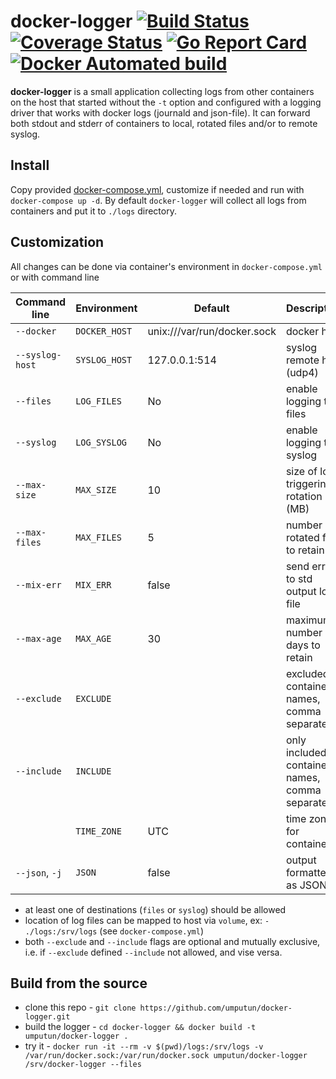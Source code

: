 # docker-logger [![Build Status](https://travis-ci.org/umputun/docker-logger.svg?branch=master)](https://travis-ci.org/umputun/docker-logger) [![Coverage Status](https://coveralls.io/repos/github/umputun/docker-logger/badge.svg?branch=master)](https://coveralls.io/github/umputun/docker-logger?branch=master) [![Go Report Card](https://goreportcard.com/badge/github.com/umputun/docker-logger)](https://goreportcard.com/report/github.com/umputun/docker-logger) [![Docker Automated build](https://img.shields.io/docker/automated/jrottenberg/ffmpeg.svg)](https://hub.docker.com/r/umputun/docker-logger/)

**docker-logger** is a small application collecting logs from other containers on the host that started without
the `-t` option and configured with a logging driver that works with docker logs (journald and json-file).
It can forward both stdout and stderr of containers to local, rotated files and/or to remote syslog.

## Install

Copy provided [docker-compose.yml](https://github.com/umputun/docker-logger/blob/master/docker-compose.yml), customize if needed and run with `docker-compose up -d`. By default `docker-logger` will collect all logs from containers and put it to `./logs` directory.

## Customization

All changes can be done via container's environment in `docker-compose.yml` or with command line

| Command line    | Environment   | Default                     | Description                                    |
| --------------- | ------------- | --------------------------- | ---------------------------------------------- |
| `--docker`      | `DOCKER_HOST` | unix:///var/run/docker.sock | docker host                                    |
| `--syslog-host` | `SYSLOG_HOST` | 127.0.0.1:514               | syslog remote host (udp4)                      |
| `--files`       | `LOG_FILES`   | No                          | enable logging to files                        |
| `--syslog`      | `LOG_SYSLOG`  | No                          | enable logging to syslog                       |
| `--max-size`    | `MAX_SIZE`    | 10                          | size of log triggering rotation (MB)           |
| `--max-files`   | `MAX_FILES`   | 5                           | number of rotated files to retain              |
| `--mix-err`     | `MIX_ERR`     | false                       | send error to std output log file
| `--max-age`     | `MAX_AGE`     | 30                          | maximum number of days to retain               |
| `--exclude`     | `EXCLUDE`     |                             | excluded container names, comma separated      |
| `--include`     | `INCLUDE`     |                             | only included container names, comma separated |
|                 | `TIME_ZONE`   | UTC                         | time zone for container                        |
| `--json`, `-j`  | `JSON`        | false                       | output formatted as JSON                       |


- at least one of destinations (`files` or `syslog`) should be allowed
- location of log files can be mapped to host via `volume`, ex: `- ./logs:/srv/logs` (see `docker-compose.yml`)
- both `--exclude` and `--include` flags are optional and mutually exclusive, i.e. if `--exclude` defined `--include` not allowed, and vise versa.

## Build from the source

- clone this repo - `git clone https://github.com/umputun/docker-logger.git`
- build the logger - `cd docker-logger && docker build -t umputun/docker-logger .`
- try it - `docker run -it --rm -v $(pwd)/logs:/srv/logs -v /var/run/docker.sock:/var/run/docker.sock umputun/docker-logger /srv/docker-logger --files`
